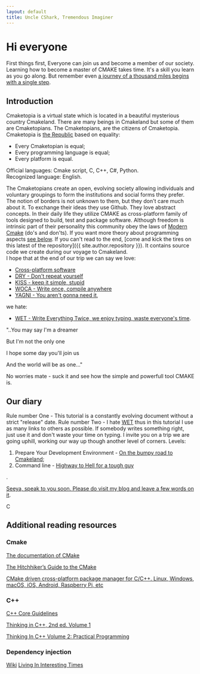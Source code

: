 ```yaml
---
layout: default
title: Uncle CShark, Tremendous Imaginer
---
```


# Hi everyone

First things first,
Everyone can join us and become a member of our society. Learning how to become a master of CMAKE takes time. It's a skill you learn as you go along. But remember even [a journey of a thousand miles begins with a single step](https://en.wiktionary.org/wiki/a_journey_of_a_thousand_miles_begins_with_a_single_step).

## Introduction

Cmaketopia is a virtual state which is located in a beautiful mysterious country Cmakeland. There are many beings in Cmakeland but some of them are Cmaketopians. The Cmaketopians, are the citizens of Cmaketopia. Cmaketopia is [the Republic](https://en.wikipedia.org/wiki/Republic) based on equality:  

- Every Cmaketopian is equal;
- Every programming language is equal;
- Every platform is equal.  

Official languages: Cmake script, C, C++, C#, Python.  
Recognized language: English.  

The Cmaketopians create an open, evolving society allowing individuals and voluntary groupings to form the institutions and social forms they prefer. The notion of borders is not unknown to them, but they don't care much about it. To exchange their ideas they use Github. They love abstract concepts. In their daily life they utilize CMAKE as cross-platform family of tools designed to build, test and package software.
Although freedom is intrinsic part of their personality this community obey the laws of [Modern Cmake](https://gist.github.com/mbinna/c61dbb39bca0e4fb7d1f73b0d66a4fd1) (do's and don'ts). If you want more theory about programming aspects [see below](#additional-reading-resources). If you can't read to the end, [come and kick the tires on this latest of the repository]({{ site.author.repository }}). It contains source code we create during our voyage to Cmakeland.  
I hope that at the end of our trip we can say we love:  

- [Cross-platform software](https://en.wikipedia.org/wiki/Cross-platform_software)
- [DRY - Don't repeat yourself](https://en.wikipedia.org/wiki/Don%27t_repeat_yourself)
- [KISS - keep it simple, stupid](https://en.wikipedia.org/wiki/KISS_principle)
- [WOCA - Write once, compile anywhere](https://en.wikipedia.org/wiki/Write_once,_compile_anywhere)
- [YAGNI - You aren't gonna need it](https://en.wikipedia.org/wiki/You_aren%27t_gonna_need_it),  

we hate:  

- [WET - Write Everything Twice, we enjoy typing, waste everyone's time](https://en.wikipedia.org/wiki/Don%27t_repeat_yourself).  

"..You may say I'm a dreamer  

But I'm not the only one  

I hope some day you'll join us  

And the world will be as one..."  

No worries mate - suck it and see how the simple and powerfull tool CMAKE is.  

## Our diary

Rule number One - This tutorial is a constantly evolving document without a strict "release" date.
Rule number Two - I hate [WET](https://en.wikipedia.org/wiki/Don%27t_repeat_yourself) thus in this tutorial I use as many links to others as possible. If somebody writes something right, just use it and don't waste your time on typing. I invite you on a trip we are going uphill, working our way up though another level of corners.
Levels:

1. Prepare Your Development Environment - [On the bumpy road to Cmakeland](Docs/DevelopmentEnvironment.md);
2. Command line - [Highway to Hell for a tough guy](Docs/CommandLine.md)

.

[Seeya, speak to you soon. Please do visit my blog and leave a few words on it](https://unclecshark.github.io/).  

C

## Additional reading resources

### Cmake

[The documentation of CMake](https://cmake.org/cmake/help/latest/)  

[The Hitchhiker’s Guide to the CMake](https://cgold.readthedocs.io/en/latest/)  

[CMake driven cross-platform package manager for C/C++. Linux, Windows, macOS, iOS, Android, Raspberry Pi, etc](https://docs.hunter.sh/en/latest/)  

### C++

[C++ Core Guidelines](https://github.com/isocpp/CppCoreGuidelines)  

[Thinking in C++, 2nd ed. Volume 1](http://web.mit.edu/merolish/ticpp/Frames.html)  

[Thinking In C++ Volume 2: Practical Programming](http://web.mit.edu/merolish/ticpp/TicV2.html)

### Dependency injection

[Wiki](https://en.wikipedia.org/wiki/Dependency_injection)
[Living In Interesting Times](http://blog.ploeh.dk/2009/01/28/LivingInInterestingTimes/)
